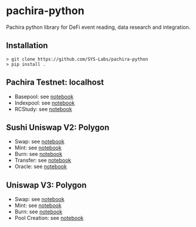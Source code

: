 # pachira-python
Pachira python library for DeFi event reading, data research and integration.

## Installation 
```
> git clone https://github.com/SYS-Labs/pachira-python
> pip install .
```

## Pachira Testnet: localhost 

* Basepool: see [notebook](https://github.com/SYS-Labs/pachira-python/blob/main/notebook/localnode/testnet_basepool.ipynb)
* Indexpool: see [notebook](https://github.com/SYS-Labs/pachira-python/blob/main/notebook/localnode/testnet_indexpool.ipynb)
* RCStudy: see [notebook](https://github.com/SYS-Labs/pachira-python/blob/main/notebook/localnode/testnet_rcstudy.ipynb) 

## Sushi Uniswap V2: Polygon 

* Swap: see [notebook](https://github.com/SYS-Labs/pachira-python/blob/main/notebook/sushi/univ2/swap.ipynb) 
* Mint: see [notebook](https://github.com/SYS-Labs/pachira-python/blob/main/notebook/sushi/univ2/mint.ipynb) 
* Burn: see [notebook](https://github.com/SYS-Labs/pachira-python/blob/main/notebook/sushi/univ2/burn.ipynb) 
* Transfer: see [notebook](https://github.com/SYS-Labs/pachira-python/blob/main/notebook/sushi/univ2/transfer.ipynb)
* Oracle: see [notebook](https://github.com/SYS-Labs/pachira-python/blob/main/notebook/sushi/univ2/oracle.ipynb) 

## Uniswap V3: Polygon

* Swap: see [notebook](https://github.com/SYS-Labs/pachira-python/blob/main/notebook/univ3/swap.ipynb)
* Mint: see [notebook](https://github.com/SYS-Labs/pachira-python/blob/main/notebook/univ3/mint.ipynb)
* Burn: see [notebook](https://github.com/SYS-Labs/pachira-python/blob/main/notebook/univ3/burn.ipynb)
* Pool Creation: see [notebook](https://github.com/SYS-Labs/pachira-python/blob/main/notebook/univ3/pool_created.ipynb) 